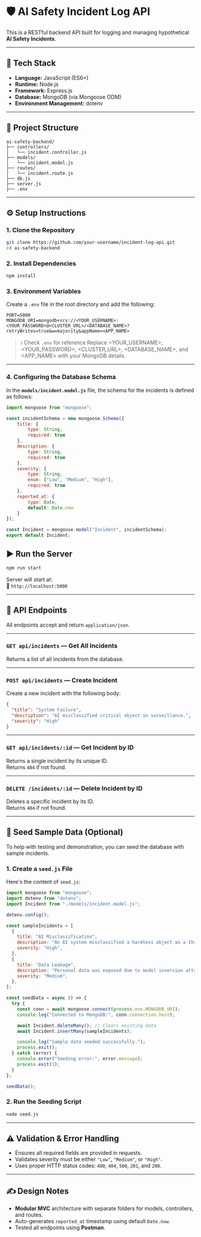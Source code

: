 # 🛡️ AI Safety Incident Log API

This is a RESTful backend API built for logging and managing hypothetical **AI Safety Incidents**.  

---

## 🚀 Tech Stack

- **Language:** JavaScript (ES6+)
- **Runtime:** Node.js
- **Framework:** Express.js
- **Database:** MongoDB (via Mongoose ODM)
- **Environment Management:** dotenv

---

## 📁 Project Structure

```
ai-safety-backend/
├── controllers/
│   └── incident.controller.js
├── models/
│   └── incident.model.js
├── routes/
│   └── incident.route.js
├── db.js
├── server.js
├── .env
```

---

## ⚙️ Setup Instructions

### 1. Clone the Repository

```bash
git clone https://github.com/your-username/incident-log-api.git
cd ai-safety-backend
```

### 2. Install Dependencies

```bash
npm install
```

### 3. Environment Variables

Create a `.env` file in the root directory and add the following:

```env
PORT=5000
MONGODB_URI=mongodb+srv://<YOUR_USERNAME>:<YOUR_PASSWORD>@<CLUSTER_URL>/<DATABASE_NAME>?retryWrites=true&w=majority&appName=<APP_NAME>
```

> ℹ️ Check `.env` for reference
Replace <YOUR_USERNAME>, <YOUR_PASSWORD>, <CLUSTER_URL>, <DATABASE_NAME>, and <APP_NAME> with your MongoDB details.
---

### 4. Configuring the Database Schema

In the **`models/incident.model.js`** file, the schema for the incidents is defined as follows:

```javascript
import mongoose from "mongoose";

const incidentSchema = new mongoose.Schema({
    title: {
        type: String,
        required: true
    },
    description: {
        type: String,
        required: true
    },
    severity: {
        type: String,
        enum: ["Low", "Medium", "High"],
        required: true
    },
    reported_at: {
        type: Date,
        default: Date.now
    }
});

const Incident = mongoose.model("Incident", incidentSchema);
export default Incident;
```

## ▶️ Run the Server

```bash
npm run start
```

Server will start at:  
📍 `http://localhost:5000`

---

## 📡 API Endpoints

All endpoints accept and return `application/json`.

---

### `GET api/incidents` — Get All Incidents

Returns a list of all incidents from the database.

---

### `POST api/incidents` — Create Incident

Create a new incident with the following body:

```json
{
  "title": "System Failure",
  "description": "AI misclassified critical object in surveillance.",
  "severity": "High"
}
```

---

### `GET api/incidents/:id` — Get Incident by ID

Returns a single incident by its unique ID.  
Returns `404` if not found.

---

### `DELETE /incidents/:id` — Delete Incident by ID

Deletes a specific incident by its ID.  
Returns `404` if not found.

---

## 🧪 Seed Sample Data (Optional)

To help with testing and demonstration, you can seed the database with sample incidents.

### 1. Create a `seed.js` File

Here's the content of `seed.js`:

```javascript
import mongoose from "mongoose";
import dotenv from "dotenv";
import Incident from "./models/incident.model.js";

dotenv.config();

const sampleIncidents = [
  {
    title: "AI Misclassification",
    description: "An AI system misclassified a harmless object as a threat.",
    severity: "High",
  },
  {
    title: "Data Leakage",
    description: "Personal data was exposed due to model inversion attacks.",
    severity: "Medium",
  },
];

const seedData = async () => {
  try {
    const conn = await mongoose.connect(process.env.MONGODB_URI);
    console.log("Connected to MongoDB:", conn.connection.host);

    await Incident.deleteMany(); // Clears existing data
    await Incident.insertMany(sampleIncidents);

    console.log("Sample data seeded successfully.");
    process.exit();
  } catch (error) {
    console.error("Seeding error:", error.message);
    process.exit(1);
  }
};

seedData();
```

### 2. Run the Seeding Script
```bash
node seed.js
```

---

## ⚠️ Validation & Error Handling

- Ensures all required fields are provided in requests.
- Validates severity must be either `"Low"`, `"Medium"`, or `"High"`.
- Uses proper HTTP status codes: `400`, `404`, `500`, `201`, and `200`.

---

## ✍️ Design Notes

- **Modular MVC** architecture with separate folders for models, controllers, and routes.
- Auto-generates `reported_at` timestamp using default `Date.now`.
- Tested all endpoints using **Postman**.
